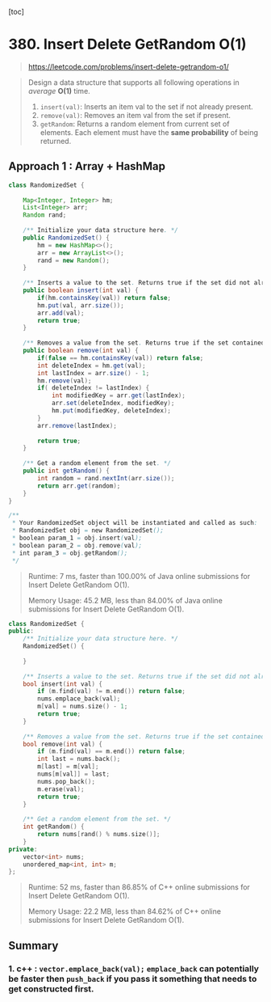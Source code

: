 [toc]

# 380. Insert Delete GetRandom O(1)

> https://leetcode.com/problems/insert-delete-getrandom-o1/

> Design a data structure that supports all following operations in *average* **O(1)** time.
>
> 
>
> 1. `insert(val)`: Inserts an item val to the set if not already present.
> 2. `remove(val)`: Removes an item val from the set if present.
> 3. `getRandom`: Returns a random element from current set of elements. Each element must have the **same probability** of being returned.

## Approach 1 : Array + HashMap

```java
class RandomizedSet {
    
    Map<Integer, Integer> hm;
    List<Integer> arr;
    Random rand;
    
    /** Initialize your data structure here. */
    public RandomizedSet() {
        hm = new HashMap<>();
        arr = new ArrayList<>();
        rand = new Random();
    }
    
    /** Inserts a value to the set. Returns true if the set did not already contain the specified element. */
    public boolean insert(int val) {
        if(hm.containsKey(val)) return false;
        hm.put(val, arr.size());
        arr.add(val);
        return true;
    }
    
    /** Removes a value from the set. Returns true if the set contained the specified element. */
    public boolean remove(int val) {        
        if(false == hm.containsKey(val)) return false;
        int deleteIndex = hm.get(val);
        int lastIndex = arr.size() - 1;
        hm.remove(val);
        if( deleteIndex != lastIndex) {	
            int modifiedKey = arr.get(lastIndex);
            arr.set(deleteIndex, modifiedKey);
            hm.put(modifiedKey, deleteIndex);
        }
        arr.remove(lastIndex);
        
        return true;
    }
    
    /** Get a random element from the set. */
    public int getRandom() {    
        int random = rand.nextInt(arr.size());        
        return arr.get(random); 
    }
}

/**
 * Your RandomizedSet object will be instantiated and called as such:
 * RandomizedSet obj = new RandomizedSet();
 * boolean param_1 = obj.insert(val);
 * boolean param_2 = obj.remove(val);
 * int param_3 = obj.getRandom();
 */
```

> Runtime: 7 ms, faster than 100.00% of Java online submissions for Insert Delete GetRandom O(1).
>
> Memory Usage: 45.2 MB, less than 84.00% of Java online submissions for Insert Delete GetRandom O(1).

```c++
class RandomizedSet {
public:
    /** Initialize your data structure here. */
    RandomizedSet() {
        
    }
    
    /** Inserts a value to the set. Returns true if the set did not already contain the specified element. */
    bool insert(int val) {
        if (m.find(val) != m.end()) return false;
        nums.emplace_back(val);
        m[val] = nums.size() - 1;
        return true;
    }
    
    /** Removes a value from the set. Returns true if the set contained the specified element. */
    bool remove(int val) {
        if (m.find(val) == m.end()) return false;
        int last = nums.back();
        m[last] = m[val];
        nums[m[val]] = last;
        nums.pop_back();
        m.erase(val);
        return true;
    }
    
    /** Get a random element from the set. */
    int getRandom() {
        return nums[rand() % nums.size()];
    }
private:
    vector<int> nums;
    unordered_map<int, int> m;
};
```

> Runtime: 52 ms, faster than 86.85% of C++ online submissions for Insert Delete GetRandom O(1).
>
> Memory Usage: 22.2 MB, less than 84.62% of C++ online submissions for Insert Delete GetRandom O(1).

## Summary

### 1. c++ :  `vector.emplace_back(val);` `emplace_back` can 			potentially be faster then `push_back` if you pass it something that needs to get constructed first. 

